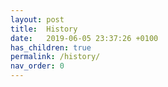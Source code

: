 ```yaml
---
layout: post
title:  History
date:   2019-06-05 23:37:26 +0100
has_children: true
permalink: /history/
nav_order: 0
---
```

